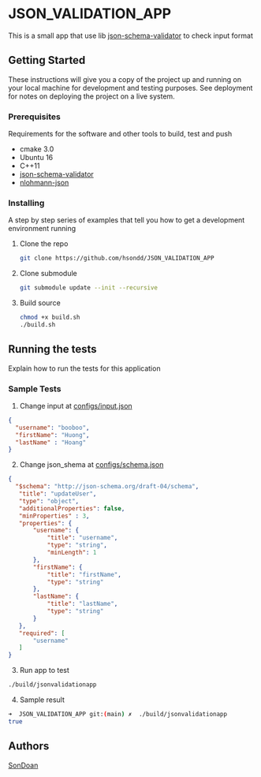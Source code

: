# JSON_VALIDATION_APP

This is a small app that use lib [json-schema-validator](https://github.com/pboettch/json-schema-validator) to check input format

## Getting Started

These instructions will give you a copy of the project up and running on
your local machine for development and testing purposes. See deployment
for notes on deploying the project on a live system.

### Prerequisites

Requirements for the software and other tools to build, test and push

- cmake 3.0
- Ubuntu 16
- C++11
- [json-schema-validator](https://github.com/pboettch/json-schema-validator)
- [nlohmann-json](https://github.com/nlohmann/json)

### Installing

A step by step series of examples that tell you how to get a development
environment running

1. Clone the repo

   ```sh
   git clone https://github.com/hsondd/JSON_VALIDATION_APP
   ```

3. Clone submodule

   ```sh
   git submodule update --init --recursive
   ```

4. Build source

   ```sh
   chmod +x build.sh
   ./build.sh
   ```

## Running the tests

Explain how to run the tests for this application

### Sample Tests

1. Change input at [configs/input.json]()

  ```json
  {
    "username": "booboo",
    "firstName": "Huong",
    "lastName" : "Hoang"
}
  ```

2. Change json_shema at [configs/schema.json]()

  ```json
{
    "$schema": "http://json-schema.org/draft-04/schema",
     "title": "updateUser",
     "type": "object",
     "additionalProperties": false,
     "minProperties" : 3,
     "properties": {
         "username": {
             "title": "username",
             "type": "string",
             "minLength": 1
         },
         "firstName": {
             "title": "firstName",
             "type": "string"
         },
         "lastName": {
             "title": "lastName",
             "type": "string"
         }
     },
     "required": [
         "username"
     ]
}

  ```

3. Run app to test

```sh
./build/jsonvalidationapp 
```

4. Sample result

```sh
➜  JSON_VALIDATION_APP git:(main) ✗  ./build/jsonvalidationapp 
true
```
## Authors

[SonDoan](https://github.com/hsondd)
